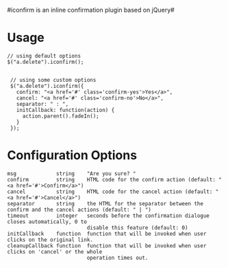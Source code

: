 #iconfirm is an inline confirmation plugin based on jQuery#

# Usage #

    // using default options
    $("a.delete").iconfirm();


     // using some custom options
     $("a.delete").iconfirm({
       confirm: "<a href='#' class='confirm-yes'>Yes</a>",
       cancel: "<a href='#' class='confirm-no'>No</a>",
       separator: " : ",
       initCallback: function(action) {
         action.parent().fadeIn();
       }
     });

# Configuration Options #

    msg             string    "Are you sure? "
    confirm         string    HTML code for the confirm action (default: "<a href='#'>Confirm</a>")
    cancel          string    HTML code for the cancel action (default: "<a href='#'>Cancel</a>")
    separator       string    the HTML for the separator between the confirm and the cancel actions (default: " | ")
    timeout         integer   seconds before the confirmation dialogue closes automatically, 0 to 
                              disable this feature (default: 0)
    initCallback    function  function that will be invoked when user clicks on the original link.
    cleanupCallback function  function that will be invoked when user clicks on 'cancel' or the whole 
                              operation times out.
